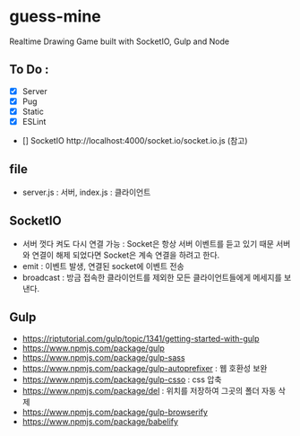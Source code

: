 # guess-mine

Realtime Drawing Game built with SocketIO, Gulp and Node

## To Do :

- [x] Server
- [x] Pug
- [x] Static
- [x] ESLint
- [] SocketIO
  http://localhost:4000/socket.io/socket.io.js (참고)

## file

- server.js : 서버, index.js : 클라이언트

## SocketIO

- 서버 껏다 켜도 다시 연결 가능 : Socket은 항상 서버 이벤트를 듣고 있기 때문
  서버와 연결이 해제 되었다면 Socket은 계속 연결을 하려고 한다.
- emit : 이벤트 발생, 연결된 socket에 이벤트 전송
- broadcast : 방금 접속한 클라이언트를 제외한 모든 클라이언트들에게 메세지를 보낸다.

## Gulp

- https://riptutorial.com/gulp/topic/1341/getting-started-with-gulp
- https://www.npmjs.com/package/gulp
- https://www.npmjs.com/package/gulp-sass
- https://www.npmjs.com/package/gulp-autoprefixer : 웹 호환성 보완
- https://www.npmjs.com/package/gulp-csso : css 압축
- https://www.npmjs.com/package/del : 위치를 저장하여 그곳의 폴더 자동 삭제
- https://www.npmjs.com/package/gulp-browserify
- https://www.npmjs.com/package/babelify
